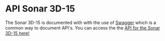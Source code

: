 # API Sonar 3D-15 

The Sonar 3D-15 is documented with with the use of [Swagger](https://swagger.io/) which is a common way to document API's. You can access the the [API for the Sonar 3D-15 here!](www.waterlinekd.com) 
